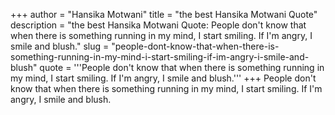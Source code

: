 +++
author = "Hansika Motwani"
title = "the best Hansika Motwani Quote"
description = "the best Hansika Motwani Quote: People don't know that when there is something running in my mind, I start smiling. If I'm angry, I smile and blush."
slug = "people-dont-know-that-when-there-is-something-running-in-my-mind-i-start-smiling-if-im-angry-i-smile-and-blush"
quote = '''People don't know that when there is something running in my mind, I start smiling. If I'm angry, I smile and blush.'''
+++
People don't know that when there is something running in my mind, I start smiling. If I'm angry, I smile and blush.
